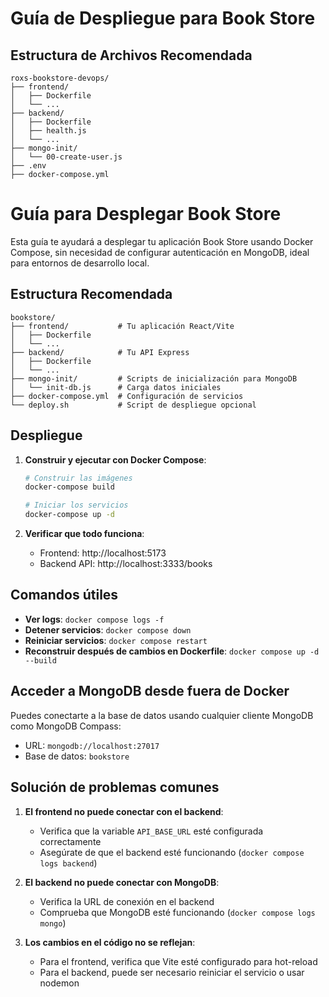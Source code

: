 # Guía de Despliegue para Book Store

## Estructura de Archivos Recomendada

```
roxs-bookstore-devops/
├── frontend/
│   ├── Dockerfile
│   └── ...
├── backend/
│   ├── Dockerfile
│   ├── health.js
│   └── ...
├── mongo-init/
│   └── 00-create-user.js
├── .env
├── docker-compose.yml
```

# Guía para Desplegar Book Store

Esta guía te ayudará a desplegar tu aplicación Book Store usando Docker Compose, sin necesidad de configurar autenticación en MongoDB, ideal para entornos de desarrollo local.

## Estructura Recomendada

```
bookstore/
├── frontend/           # Tu aplicación React/Vite
│   ├── Dockerfile
│   └── ...
├── backend/            # Tu API Express
│   ├── Dockerfile
│   └── ...
├── mongo-init/         # Scripts de inicialización para MongoDB
│   └── init-db.js      # Carga datos iniciales
├── docker-compose.yml  # Configuración de servicios
└── deploy.sh           # Script de despliegue opcional
```


## Despliegue

1. **Construir y ejecutar con Docker Compose**:
   ```bash
   # Construir las imágenes
   docker-compose build
   
   # Iniciar los servicios
   docker-compose up -d
   ```

2. **Verificar que todo funciona**:
   - Frontend: http://localhost:5173
   - Backend API: http://localhost:3333/books

## Comandos útiles

- **Ver logs**: `docker compose logs -f`
- **Detener servicios**: `docker compose down`
- **Reiniciar servicios**: `docker compose restart`
- **Reconstruir después de cambios en Dockerfile**: `docker compose up -d --build`


## Acceder a MongoDB desde fuera de Docker

Puedes conectarte a la base de datos usando cualquier cliente MongoDB como MongoDB Compass:
- URL: `mongodb://localhost:27017`
- Base de datos: `bookstore`

## Solución de problemas comunes

1. **El frontend no puede conectar con el backend**:
   - Verifica que la variable `API_BASE_URL` esté configurada correctamente
   - Asegúrate de que el backend esté funcionando (`docker compose logs backend`)

2. **El backend no puede conectar con MongoDB**:
   - Verifica la URL de conexión en el backend
   - Comprueba que MongoDB esté funcionando (`docker compose logs mongo`)

3. **Los cambios en el código no se reflejan**:
   - Para el frontend, verifica que Vite esté configurado para hot-reload
   - Para el backend, puede ser necesario reiniciar el servicio o usar nodemon